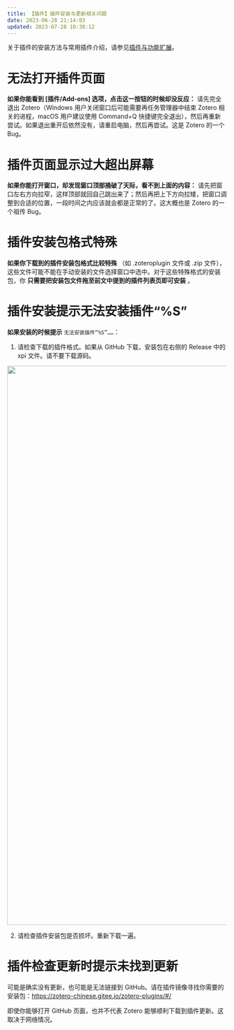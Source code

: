 ```yaml
---
title: 【插件】插件安装与更新相关问题
date: 2023-06-28 21:14:03
updated: 2023-07-28 10:38:12
---
```


关于插件的安装方法与常用插件介绍，请参见[插件与功能扩展](https://zotero.yuque.com/books/share/93bfca90-00d8-4228-8d3a-305863c70f50/addons)。

# 无法打开插件页面

**如果你能看到 \[插件/Add-ons\] 选项，点击这一按钮的时候却没反应：** 请先完全退出 Zotero（Windows 用户关闭窗口后可能需要再任务管理器中结束 Zotero 相关的进程，macOS 用户建议使用 Command+Q 快捷键完全退出），然后再重新尝试。如果退出重开后依然没有，请重启电脑，然后再尝试。这是 Zotero 的一个 Bug。

# 插件页面显示过大超出屏幕

**如果你能打开窗口，却发现窗口顶部捅破了天际，看不到上面的内容：** 请先把窗口左右方向拉窄，这样顶部就回自己跳出来了；然后再把上下方向拉矮，把窗口调整到合适的位置，一段时间之内应该就会都是正常的了。这大概也是 Zotero 的一个祖传 Bug。

# 插件安装包格式特殊

**如果你下载到的插件安装包格式比较特殊** （如 .zoteroplugin 文件或 .zip 文件），这些文件可能不能在手动安装的文件选择窗口中选中。对于这些特殊格式的安装包，你 **只需要把安装包文件拖至前文中提到的插件列表页即可安装** 。

# 插件安装提示无法安装插件“%S”

**如果安装的时候提示** `无法安装插件“%S”……`：

1. 请检查下载的插件格式。如果从 GitHub 下载，安装包在右侧的 Release 中的 xpi 文件。请不要下载源码。

<img src="https://cdn.nlark.com/yuque/0/2022/png/32594373/1662209808230-649721e2-9138-4948-b661-2f0651607432.png" width="1280" id="ud5f9c661" class="ne-image">

2. 请检查插件安装包是否损坏。重新下载一遍。

# 插件检查更新时提示未找到更新

可能是确实没有更新，也可能是无法链接到 GitHub。请在插件镜像寻找你需要的安装包：<https://zotero-chinese.gitee.io/zotero-plugins/#/>

即使你能够打开 GitHub 页面，也并不代表 Zotero 能够顺利下载到插件更新。这取决于网络情况。
